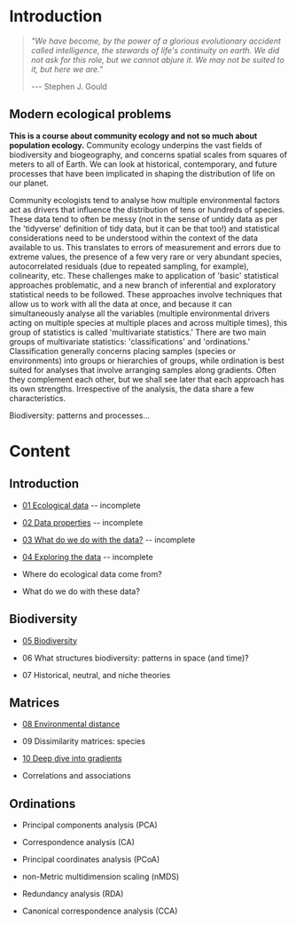 # Introduction

> *"We have become, by the power of a glorious evolutionary accident called intelligence, the stewards of life's continuity on earth. We did not ask for this role, but we cannot abjure it. We may not be suited to it, but here we are."*
>
> --- Stephen J. Gould

## Modern ecological problems

**This is a course about community ecology and not so much about population ecology.** Community ecology underpins the vast fields of biodiversity and biogeography, and concerns spatial scales from squares of meters to all of Earth. We can look at historical, contemporary, and future processes that have been implicated in shaping the distribution of life on our planet.

Community ecologists tend to analyse how multiple environmental factors act as drivers that influence the distribution of tens or hundreds of species. These data tend to often be messy (not in the sense of untidy data as per the 'tidyverse' definition of tidy data, but it can be that too!) and statistical considerations need to be understood within the context of the data available to us. This translates to errors of measurement and errors due to extreme values, the presence of a few very rare or very abundant species, autocorrelated residuals (due to repeated sampling, for example), colinearity, etc. These challenges make to application of 'basic' statistical approaches problematic, and a new branch of inferential and exploratory statistical needs to be followed. These approaches involve techniques that allow us to work with all the data at once, and because it can simultaneously analyse all the variables (multiple environmental drivers acting on multiple species at multiple places and across multiple times), this group of statistics is called 'multivariate statistics.' There are two main groups of multivariate statistics: 'classifications' and 'ordinations.' Classification generally concerns placing samples (species or environments) into groups or hierarchies of groups, while ordination is best suited for analyses that involve arranging samples along gradients. Often they complement each other, but we shall see later that each approach has its own strengths. Irrespective of the analysis, the data share a few characteristics.

Biodiversity: patterns and processes...

# Content

## Introduction

-   [01 Ecological data](https://nbviewer.jupyter.org/github/ajsmit/Quantitative_Ecology/blob/main/jupyter_lab/01-ecological_data.ipynb) -- incomplete

-   [02 Data properties](https://nbviewer.jupyter.org/github/ajsmit/Quantitative_Ecology/blob/main/jupyter_lab/02-data_properties.ipynb) -- incomplete

-   [03 What do we do with the data?](https://nbviewer.jupyter.org/github/ajsmit/Quantitative_Ecology/blob/main/jupyter_lab/03-doing_data.ipynb) -- incomplete

-   [04 Exploring the data](https://nbviewer.jupyter.org/github/ajsmit/Quantitative_Ecology/blob/main/jupyter_lab/04-exploring_data.ipynb) -- incomplete

-   Where do ecological data come from?

-   What do we do with these data?

## Biodiversity

-   [05 Biodiversity](https://github.com/ajsmit/Quantitative_Ecology/blob/main/jupyter_lab/05-beta_diversity.ipynb)

-   06 What structures biodiversity: patterns in space (and time)?

-   07 Historical, neutral, and niche theories

## Matrices

-   [08 Environmental distance](https://github.com/ajsmit/Quantitative_Ecology/blob/main/jupyter_lab/08-environmental_distance.ipynb)

-   09 Dissimilarity matrices: species

-   [10 Deep dive into gradients](https://github.com/ajsmit/Quantitative_Ecology/blob/main/jupyter_lab/10-deep_dive_into_gradients.ipynb)

-   Correlations and associations

## Ordinations

-   Principal components analysis (PCA)

-   Correspondence analysis (CA)

-   Principal coordinates analysis (PCoA)

-   non-Metric multidimension scaling (nMDS)

-   Redundancy analysis (RDA)

-   Canonical correspondence analysis (CCA)
